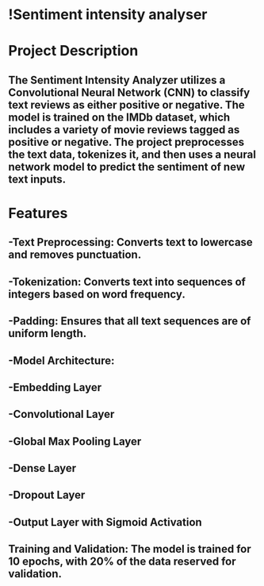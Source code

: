 # !Sentiment intensity analyser
# Project Description
## The Sentiment Intensity Analyzer utilizes a Convolutional Neural Network (CNN) to classify text reviews as either positive or negative. The model is trained on the IMDb dataset, which includes a variety of movie reviews tagged  as positive or negative. The project preprocesses the text data, tokenizes it, and then uses a neural network model to predict the sentiment of new text inputs.
# Features
## -Text Preprocessing: Converts text to lowercase and removes punctuation.
## -Tokenization: Converts text into sequences of integers based on word frequency.
## -Padding: Ensures that all text sequences are of uniform length.
## -Model Architecture:
## -Embedding Layer
## -Convolutional Layer
## -Global Max Pooling Layer
## -Dense Layer
## -Dropout Layer
## -Output Layer with Sigmoid Activation
## Training and Validation: The model is trained for 10 epochs, with 20% of the data reserved for validation.
